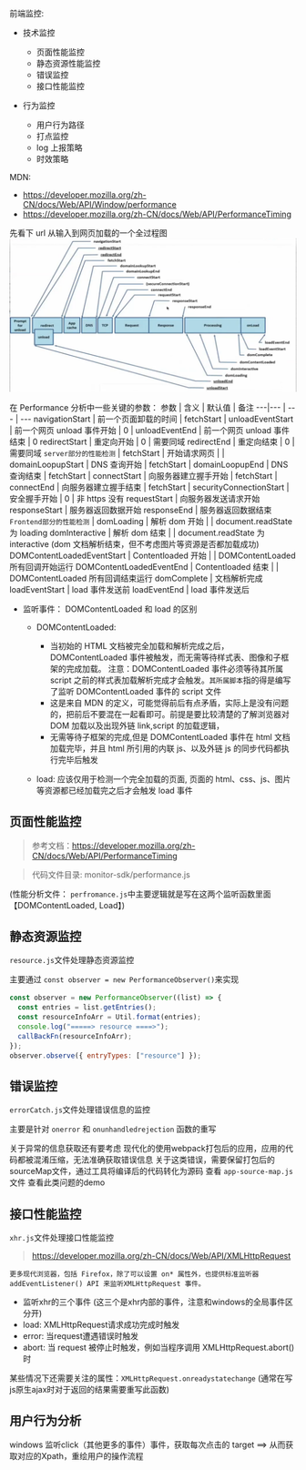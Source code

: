 前端监控:

- 技术监控
  - 页面性能监控
  - 静态资源性能监控
  - 错误监控
  - 接口性能监控

- 行为监控
  - 用户行为路径
  - 打点监控
  - log 上报策略
  - 时效策略

MDN:

- https://developer.mozilla.org/zh-CN/docs/Web/API/Window/performance
- https://developer.mozilla.org/zh-CN/docs/Web/API/PerformanceTiming

先看下 url 从输入到网页加载的一个全过程图
![image](/static/performance.png)

在 Performance 分析中一些关键的参数：
参数 | 含义 | 默认值 | 备注
---|--- | --- | ---
navigationStart | 前一个页面卸载的时间 | fetchStart |
unloadEventStart | 前一个网页 unload 事件开始 | 0 |
unloadEventEnd | 前一个网页 unload 事件结束 | 0
redirectStart | 重定向开始 | 0 | 需要同域
redirectEnd | 重定向结束 | 0 | 需要同域
`server部分的性能检测` |
fetchStart | 开始请求网页 | |
domainLoopupStart | DNS 查询开始 | fetchStart |
domainLoopupEnd | DNS 查询结束 | fetchStart |
connectStart | 向服务器建立握手开始 | fetchStart |
connectEnd | 向服务器建立握手结束 | fetchStart |
securityConnectionStart | 安全握手开始 | 0 | 非 https 没有
requestStart | 向服务器发送请求开始
responseStart | 服务器返回数据开始
responseEnd | 服务器返回数据结束
`Frontend部分的性能检测` |
domLoading | 解析 dom 开始 | | document.readState 为 loading
domInteractive | 解析 dom 结束 | | document.readState 为 interactive (dom 文档解析结束，但不考虑图片等资源是否都加载成功)
DOMContentLoadedEventStart | Contentloaded 开始 | | DOMContentLoaded 所有回调开始运行
DOMContentLoadedEventEnd | Contentloaded 结束 | | DOMContentLoaded 所有回调结束运行
domComplete | 文档解析完成
loadEventStart | load 事件发送前
loadEventEnd | load 事件发送后

- 监听事件： DOMContentLoaded 和 load 的区别

  - DOMContentLoaded:

    - 当初始的 HTML 文档被完全加载和解析完成之后，DOMContentLoaded 事件被触发，而无需等待样式表、图像和子框架的完成加载。 注意：DOMContentLoaded 事件必须等待其所属 script 之前的样式表加载解析完成才会触发。`其所属脚本`指的得是编写了监听 DOMContentLoaded 事件的 script 文件
    - 这是来自 MDN 的定义，可能觉得前后有点矛盾，实际上是没有问题的，把前后不要混在一起看即可。前提是要比较清楚的了解浏览器对 DOM 加载以及出现外链 link,script 的加载逻辑，
    - 无需等待子框架的完成,但是 DOMContentLoaded 事件在 html 文档加载完毕，并且 html 所引用的内联 js、以及外链 js 的同步代码都执行完毕后触发

  - load: 应该仅用于检测一个完全加载的页面, 页面的 html、css、js、图片等资源都已经加载完之后才会触发 load 事件

## 页面性能监控

> 参考文档：https://developer.mozilla.org/zh-CN/docs/Web/API/PerformanceTiming

> 代码文件目录: monitor-sdk/performance.js

 (性能分析文件： `perfromance.js`中主要逻辑就是写在这两个监听函数里面 【DOMContentLoaded, Load】)


 ## 静态资源监控
`resource.js`文件处理静态资源监控

主要通过 `const observer = new PerformanceObserver()`来实现

```js
const observer = new PerformanceObserver((list) => {
  const entries = list.getEntries();
  const resourceInfoArr = Util.format(entries);
  console.log("=====> resource ====>");
  callBackFn(resourceInfoArr);
});
observer.observe({ entryTypes: ["resource"] });
```

 ## 错误监控
`errorCatch.js`文件处理错误信息的监控

主要是针对 `onerror` 和 `onunhandledrejection` 函数的重写

关于异常的信息获取还有要考虑 现代化的使用webpack打包后的应用，应用的代码都被混淆压缩，无法准确获取错误信息
关于这类错误，需要保留打包后的sourceMap文件，通过工具将编译后的代码转化为源码
查看 `app-source-map.js`文件 查看此类问题的demo

 ## 接口性能监控
`xhr.js`文件处理接口性能监控

> https://developer.mozilla.org/zh-CN/docs/Web/API/XMLHttpRequest

`更多现代浏览器，包括 Firefox，除了可以设置 on* 属性外，也提供标准监听器 addEventListener() API 来监听XMLHttpRequest 事件。`

- 监听xhr的三个事件 (这三个是xhr内部的事件，注意和windows的全局事件区分开)
 - load: XMLHttpRequest请求成功完成时触发
 - error: 当request遭遇错误时触发
 - abort: 当 request 被停止时触发，例如当程序调用 XMLHttpRequest.abort() 时

某些情况下还需要关注的属性：`XMLHttpRequest.onreadystatechange` (通常在写js原生ajax时对于返回的结果需要重写此函数)

## 用户行为分析
windows 监听click（其他更多的事件）事件，获取每次点击的 target ==> 从而获取对应的Xpath，重绘用户的操作流程